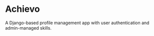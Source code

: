# Achievo
A Django-based profile management app with user authentication and admin-managed skills.

